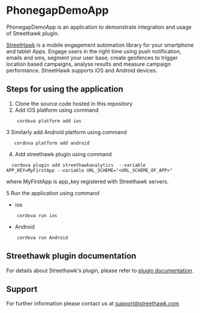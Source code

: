 # PhonegapDemoApp

PhonegapDemoApp is an application to demonstrate integration and usage of Streethawk plugin. 

[StreetHawk] is a mobile engagement automation library for your smartphone and tablet Apps.
Engage users in the right time using push notification, emails and sms, segment your user base, create geofences to trigger location based campaigns, analyse results and measure campaign performance. 
StreetHawk supports iOS and Android devices. 


## Steps for using the application
1. Clone the source code hosted in this repository
2. Add iOS platform using command

```  
    cordova platform add ios
```

3 Similarly add Android platform using command

```
   cordova platform add android
```

4. Add streethawk plugin using command

```
  cordova plugin add streethawkanalytics  --variable APP_KEY=MyFirstApp --variable URL_SCHEME="<URL_SCHEME_OF_APP>"

```
  where MyFirstApp is app_key registered with Streethawk servers.
  
5 Run the application using command 

* ios

```    
    cordova run ios
```   
    
* Android
   
```   
    cordova run Android
```    
## Streethawk plugin documentation
For details about Streethawk's plugin, please refer to [plugin documentation]. 

## Support
 For further information please contact us at support@streethawk.com  
  
[Streethawk]:http://streethawk.com/
[plugin documentation]:https://streethawk.freshdesk.com/solution/folders/5000254780
